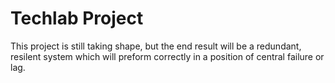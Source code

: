 Techlab Project
===============

This project is still taking shape, but the end result will be a redundant, resilent system which will preform correctly in a position of central failure or lag.
